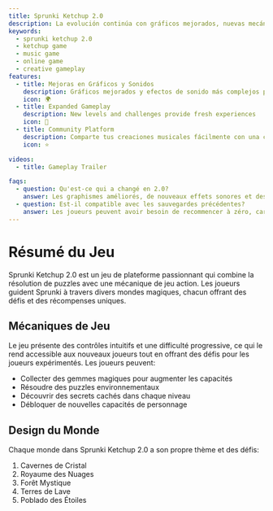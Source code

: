```yaml
---
title: Sprunki Ketchup 2.0
description: La evolución continúa con gráficos mejorados, nuevas mecánicas de sonido y características de juego más profundas.
keywords:
  - sprunki ketchup 2.0
  - ketchup game
  - music game
  - online game
  - creative gameplay
features:
  - title: Mejoras en Gráficos y Sonidos
    description: Gráficos mejorados y efectos de sonido más complejos para una atmósfera más rica
    icon: 🌍
  - title: Expanded Gameplay
    description: New levels and challenges provide fresh experiences
    icon: 🧩
  - title: Community Platform
    description: Comparte tus creaciones musicales fácilmente con una comunidad expandida
    icon: ⭐

videos:
  - title: Gameplay Trailer

faqs:
  - question: Qu'est-ce qui a changé en 2.0?
    answer: Les graphismes améliorés, de nouveaux effets sonores et des mécaniques de jeu supplémentaires rendent cette version unique.
  - question: Est-il compatible avec les sauvegardes précédentes?
    answer: Les joueurs peuvent avoir besoin de recommencer à zéro, car les sauvegardes de l'original peuvent ne pas être compatibles avec les mises à jour majeures dans les mécaniques de jeu.
---
```


# Résumé du Jeu

Sprunki Ketchup 2.0 est un jeu de plateforme passionnant qui combine la résolution de puzzles avec une mécanique de jeu action. Les joueurs guident Sprunki à travers divers mondes magiques, chacun offrant des défis et des récompenses uniques.

## Mécaniques de Jeu

Le jeu présente des contrôles intuitifs et une difficulté progressive, ce qui le rend accessible aux nouveaux joueurs tout en offrant des défis pour les joueurs expérimentés. Les joueurs peuvent:

- Collecter des gemmes magiques pour augmenter les capacités
- Résoudre des puzzles environnementaux
- Découvrir des secrets cachés dans chaque niveau
- Débloquer de nouvelles capacités de personnage

## Design du Monde

Chaque monde dans Sprunki Ketchup 2.0 a son propre thème et des défis:

1. Cavernes de Cristal
2. Royaume des Nuages
3. Forêt Mystique
4. Terres de Lave
5. Poblado des Étoiles